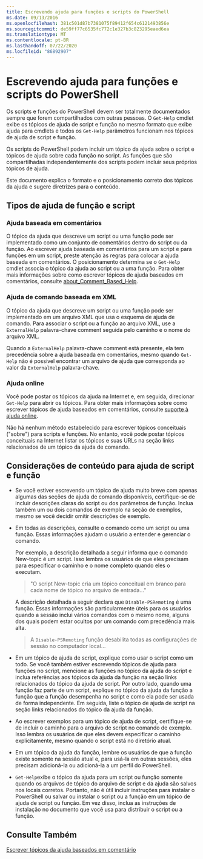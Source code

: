```yaml
---
title: Escrevendo ajuda para funções e scripts do PowerShell
ms.date: 09/13/2016
ms.openlocfilehash: 381c501d87b7381075f89412f654c6121493856e
ms.sourcegitcommit: de59ff77c6535fc772c1e327b3c823295eaed6ea
ms.translationtype: MT
ms.contentlocale: pt-BR
ms.lasthandoff: 07/22/2020
ms.locfileid: "86892907"
---
```

# <a name="writing-help-for-powershell-scripts-and-functions"></a>Escrevendo ajuda para funções e scripts do PowerShell

Os scripts e funções do PowerShell devem ser totalmente documentados sempre que forem compartilhados com outras pessoas.
O `Get-Help` cmdlet exibe os tópicos de ajuda de script e função no mesmo formato que exibe ajuda para cmdlets e todos os `Get-Help` parâmetros funcionam nos tópicos de ajuda de script e função.

Os scripts do PowerShell podem incluir um tópico da ajuda sobre o script e tópicos de ajuda sobre cada função no script. As funções que são compartilhadas independentemente dos scripts podem incluir seus próprios tópicos de ajuda.

Este documento explica o formato e o posicionamento correto dos tópicos da ajuda e sugere diretrizes para o conteúdo.

## <a name="types-of-script-and-function-help"></a>Tipos de ajuda de função e script

### <a name="comment-based-help"></a>Ajuda baseada em comentários

O tópico da ajuda que descreve um script ou uma função pode ser implementado como um conjunto de comentários dentro do script ou da função. Ao escrever ajuda baseada em comentários para um script e para funções em um script, preste atenção às regras para colocar a ajuda baseada em comentários. O posicionamento determina se o `Get-Help` cmdlet associa o tópico da ajuda ao script ou a uma função. Para obter mais informações sobre como escrever tópicos de ajuda baseados em comentários, consulte [about_Comment_Based_Help](/powershell/module/microsoft.powershell.core/about/about_comment_based_help).

### <a name="xml-based-command-help"></a>Ajuda de comando baseada em XML

O tópico da ajuda que descreve um script ou uma função pode ser implementado em um arquivo XML que usa o esquema de ajuda de comando. Para associar o script ou a função ao arquivo XML, use a `ExternalHelp` palavra-chave comment seguida pelo caminho e o nome do arquivo XML.

Quando a `ExternalHelp` palavra-chave comment está presente, ela tem precedência sobre a ajuda baseada em comentários, mesmo quando `Get-Help` não é possível encontrar um arquivo de ajuda que corresponda ao valor da `ExternalHelp` palavra-chave.

### <a name="online-help"></a>Ajuda online

Você pode postar os tópicos da ajuda na Internet e, em seguida, direcionar `Get-Help` para abrir os tópicos. Para obter mais informações sobre como escrever tópicos de ajuda baseados em comentários, consulte [suporte à ajuda online](../module/supporting-online-help.md).

Não há nenhum método estabelecido para escrever tópicos conceituais ("sobre") para scripts e funções.
No entanto, você pode postar tópicos conceituais na Internet listar os tópicos e suas URLs na seção links relacionados de um tópico da ajuda de comando.

## <a name="content-considerations-for-script-and-function-help"></a>Considerações de conteúdo para ajuda de script e função

- Se você estiver escrevendo um tópico de ajuda muito breve com apenas algumas das seções de ajuda de comando disponíveis, certifique-se de incluir descrições claras do script ou dos parâmetros de função. Inclua também um ou dois comandos de exemplo na seção de exemplos, mesmo se você decidir omitir descrições de exemplo.

- Em todas as descrições, consulte o comando como um script ou uma função. Essas informações ajudam o usuário a entender e gerenciar o comando.

  Por exemplo, a descrição detalhada a seguir informa que o comando New-topic é um script.
  Isso lembra os usuários de que eles precisam para especificar o caminho e o nome completo quando eles o executam.

  > "O script New-topic cria um tópico conceitual em branco para cada nome de tópico no arquivo de entrada..."

  A descrição detalhada a seguir declara que `Disable-PSRemoting` é uma função. Essas informações são particularmente úteis para os usuários quando a sessão inclui vários comandos com o mesmo nome, alguns dos quais podem estar ocultos por um comando com precedência mais alta.

  > A `Disable-PSRemoting` função desabilita todas as configurações de sessão no computador local...

- Em um tópico de ajuda de script, explique como usar o script como um todo. Se você também estiver escrevendo tópicos de ajuda para funções no script, mencione as funções no tópico da ajuda do script e inclua referências aos tópicos da ajuda da função na seção links relacionados do tópico da ajuda de script.
  Por outro lado, quando uma função faz parte de um script, explique no tópico da ajuda da função a função que a função desempenha no script e como ela pode ser usada de forma independente. Em seguida, liste o tópico de ajuda de script na seção links relacionados do tópico da ajuda da função.

- Ao escrever exemplos para um tópico de ajuda de script, certifique-se de incluir o caminho para o arquivo de script no comando de exemplo. Isso lembra os usuários de que eles devem especificar o caminho explicitamente, mesmo quando o script está no diretório atual.

- Em um tópico da ajuda da função, lembre os usuários de que a função existe somente na sessão atual e, para usá-la em outras sessões, eles precisam adicioná-la ou adicioná-la a um perfil do PowerShell.

- `Get-Help`exibe o tópico da ajuda para um script ou função somente quando os arquivos de tópico do arquivo de script e da ajuda são salvos nos locais corretos. Portanto, não é útil incluir instruções para instalar o PowerShell ou salvar ou instalar o script ou a função em um tópico de ajuda de script ou função. Em vez disso, inclua as instruções de instalação no documento que você usa para distribuir o script ou a função.

## <a name="see-also"></a>Consulte Também

[Escrever tópicos da ajuda baseados em comentário](./writing-comment-based-help-topics.md)
